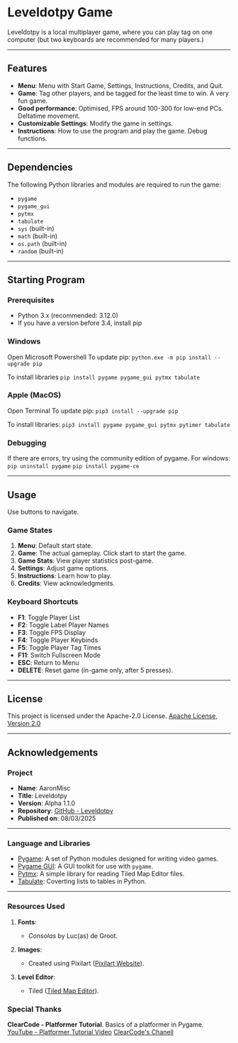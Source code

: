 # Leveldotpy Game

Leveldotpy is a local multiplayer game, where you can play tag on one computer (but two keyboards are recommended for many players.)

---

## Features
- **Menu**: Menu with Start Game, Settings, Instructions, Credits, and Quit.
- **Game**: Tag other players, and be tagged for the least time to win. A very fun game.
- **Good performance**: Optimised, FPS around 100-300 for low-end PCs. Deltatime movement.
- **Customizable Settings**: Modify the game in settings.
- **Instructions**: How to use the program and play the game. Debug functions.

---

## Dependencies
The following Python libraries and modules are required to run the game:
- `pygame`
- `pygame_gui`
- `pytmx`
- `tabulate`
- `sys` (built-in)
- `math` (built-in)
- `os.path` (built-in)
- `random` (built-in)

---

## Starting Program
### Prerequisites
- Python 3.x (recommended: 3.12.0)
- If you have a version before 3.4, install pip

### Windows
Open Microsoft Powershell
To update pip:
`python.exe -m pip install --upgrade pip`

To install libraries
`pip install pygame pygame_gui pytmx tabulate`

### Apple (MacOS)
Open Terminal
To update pip:
`pip3 install --upgrade pip`

To install libraries:
`pip3 install pygame pygame_gui pytmx pytimer tabulate`

### Debugging
If there are errors, try using the community edition of pygame.
For windows:
`pip uninstall pygame`
`pip install pygame-ce`

---

## Usage
Use buttons to navigate.

### Game States
1. **Menu**: Default start state.
2. **Game**: The actual gameplay. Click start to start the game.
3. **Game Stats**: View player statistics post-game.
4. **Settings**: Adjust game options.
5. **Instructions**: Learn how to play.
6. **Credits**: View acknowledgments.

### Keyboard Shortcuts
- **F1**: Toggle Player List
- **F2**: Toggle Label Player Names
- **F3**: Toggle FPS Display
- **F4**: Toggle Player Keybinds
- **F5**: Toggle Player Tag Times
- **F11**: Switch Fullscreen Mode
- **ESC**: Return to Menu
- **DELETE**: Reset game (in-game only, after 5 presses).

---

## License
This project is licensed under the Apache-2.0 License. [Apache License, Version 2.0](https://www.apache.org/licenses/LICENSE-2.0)

---

## Acknowledgements
### Project
- **Name**: AaronMisc  
- **Title**: Leveldotpy  
- **Version**: Alpha 1.1.0  
- **Repository**: [GitHub - Leveldotpy](https://github.com/AaronMisc/Leveldotpy/)  
- **Published on**: 08/03/2025  

---

### Language and Libraries
- [Pygame](https://www.pygame.org/): A set of Python modules designed for writing video games.
- [Pygame GUI](https://pygame-gui.readthedocs.io/): A GUI toolkit for use with `pygame`.
- [Pytmx](https://github.com/bitcraft/pytmx): A simple library for reading Tiled Map Editor files.
- [Tabulate](https://pypi.org/project/tabulate/): Coverting lists to tables in Python.

---

### **Resources Used**
1. **Fonts**:  
   - *Consolas* by Luc(as) de Groot.

2. **Images**:  
   - Created using Pixilart ([Pixilart Website](https://www.pixilart.com)).

3. **Level Editor**:  
   - Tiled ([Tiled Map Editor](https://www.mapeditor.org)).

### Special Thanks
**ClearCode - Platformer Tutorial**. Basics of a platformer in Pygame.
[YouTube - Platformer Tutorial Video](https://www.youtube.com/watch?v=WViyCAa6yLI)
[ClearCode's Chanell](https://www.youtube.com/@ClearCode)